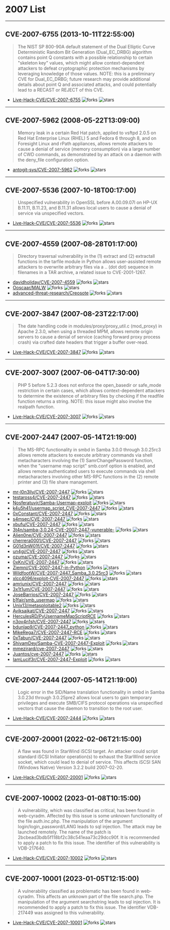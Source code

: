 # 2007 List

---
## CVE-2007-6755 (2013-10-11T22:55:00)
> The NIST SP 800-90A default statement of the Dual Elliptic Curve Deterministic Random Bit Generation (Dual_EC_DRBG) algorithm contains point Q constants with a possible relationship to certain "skeleton key" values, which might allow context-dependent attackers to defeat cryptographic protection mechanisms by leveraging knowledge of those values.  NOTE: this is a preliminary CVE for Dual_EC_DRBG; future research may provide additional details about point Q and associated attacks, and could potentially lead to a RECAST or REJECT of this CVE.
- [Live-Hack-CVE/CVE-2007-6755](https://github.com/Live-Hack-CVE/CVE-2007-6755)	<img alt="forks" src="https://img.shields.io/github/forks/Live-Hack-CVE/CVE-2007-6755">	<img alt="stars" src="https://img.shields.io/github/stars/Live-Hack-CVE/CVE-2007-6755">

---
## CVE-2007-5962 (2008-05-22T13:09:00)
> Memory leak in a certain Red Hat patch, applied to vsftpd 2.0.5 on Red Hat Enterprise Linux (RHEL) 5 and Fedora 6 through 8, and on Foresight Linux and rPath appliances, allows remote attackers to cause a denial of service (memory consumption) via a large number of CWD commands, as demonstrated by an attack on a daemon with the deny_file configuration option.
- [antogit-sys/CVE-2007-5962](https://github.com/antogit-sys/CVE-2007-5962)	<img alt="forks" src="https://img.shields.io/github/forks/antogit-sys/CVE-2007-5962">	<img alt="stars" src="https://img.shields.io/github/stars/antogit-sys/CVE-2007-5962">

---
## CVE-2007-5536 (2007-10-18T00:17:00)
> Unspecified vulnerability in OpenSSL before A.00.09.07l on HP-UX B.11.11, B.11.23, and B.11.31 allows local users to cause a denial of service via unspecified vectors.
- [Live-Hack-CVE/CVE-2007-5536](https://github.com/Live-Hack-CVE/CVE-2007-5536)	<img alt="forks" src="https://img.shields.io/github/forks/Live-Hack-CVE/CVE-2007-5536">	<img alt="stars" src="https://img.shields.io/github/stars/Live-Hack-CVE/CVE-2007-5536">

---
## CVE-2007-4559 (2007-08-28T01:17:00)
> Directory traversal vulnerability in the (1) extract and (2) extractall functions in the tarfile module in Python allows user-assisted remote attackers to overwrite arbitrary files via a .. (dot dot) sequence in filenames in a TAR archive, a related issue to CVE-2001-1267.
- [davidholiday/CVE-2007-4559](https://github.com/davidholiday/CVE-2007-4559)	<img alt="forks" src="https://img.shields.io/github/forks/davidholiday/CVE-2007-4559">	<img alt="stars" src="https://img.shields.io/github/stars/davidholiday/CVE-2007-4559">
- [Ooscaar/MALW](https://github.com/Ooscaar/MALW)	<img alt="forks" src="https://img.shields.io/github/forks/Ooscaar/MALW">	<img alt="stars" src="https://img.shields.io/github/stars/Ooscaar/MALW">
- [advanced-threat-research/Creosote](https://github.com/advanced-threat-research/Creosote)	<img alt="forks" src="https://img.shields.io/github/forks/advanced-threat-research/Creosote">	<img alt="stars" src="https://img.shields.io/github/stars/advanced-threat-research/Creosote">

---
## CVE-2007-3847 (2007-08-23T22:17:00)
> The date handling code in modules/proxy/proxy_util.c (mod_proxy) in Apache 2.3.0, when using a threaded MPM, allows remote origin servers to cause a denial of service (caching forward proxy process crash) via crafted date headers that trigger a buffer over-read.
- [Live-Hack-CVE/CVE-2007-3847](https://github.com/Live-Hack-CVE/CVE-2007-3847)	<img alt="forks" src="https://img.shields.io/github/forks/Live-Hack-CVE/CVE-2007-3847">	<img alt="stars" src="https://img.shields.io/github/stars/Live-Hack-CVE/CVE-2007-3847">

---
## CVE-2007-3007 (2007-06-04T17:30:00)
> PHP 5 before 5.2.3 does not enforce the open_basedir or safe_mode restriction in certain cases, which allows context-dependent attackers to determine the existence of arbitrary files by checking if the readfile function returns a string.  NOTE: this issue might also involve the realpath function.
- [Live-Hack-CVE/CVE-2007-3007](https://github.com/Live-Hack-CVE/CVE-2007-3007)	<img alt="forks" src="https://img.shields.io/github/forks/Live-Hack-CVE/CVE-2007-3007">	<img alt="stars" src="https://img.shields.io/github/stars/Live-Hack-CVE/CVE-2007-3007">

---
## CVE-2007-2447 (2007-05-14T21:19:00)
> The MS-RPC functionality in smbd in Samba 3.0.0 through 3.0.25rc3 allows remote attackers to execute arbitrary commands via shell metacharacters involving the (1) SamrChangePassword function, when the "username map script" smb.conf option is enabled, and allows remote authenticated users to execute commands via shell metacharacters involving other MS-RPC functions in the (2) remote printer and (3) file share management.
- [mr-l0n3lly/CVE-2007-2447](https://github.com/mr-l0n3lly/CVE-2007-2447)	<img alt="forks" src="https://img.shields.io/github/forks/mr-l0n3lly/CVE-2007-2447">	<img alt="stars" src="https://img.shields.io/github/stars/mr-l0n3lly/CVE-2007-2447">
- [testaross4/CVE-2007-2447](https://github.com/testaross4/CVE-2007-2447)	<img alt="forks" src="https://img.shields.io/github/forks/testaross4/CVE-2007-2447">	<img alt="stars" src="https://img.shields.io/github/stars/testaross4/CVE-2007-2447">
- [Nosferatuvjr/Samba-Usermap-exploit](https://github.com/Nosferatuvjr/Samba-Usermap-exploit)	<img alt="forks" src="https://img.shields.io/github/forks/Nosferatuvjr/Samba-Usermap-exploit">	<img alt="stars" src="https://img.shields.io/github/stars/Nosferatuvjr/Samba-Usermap-exploit">
- [k4u5h41/usermap_script_CVE-2007-2447](https://github.com/k4u5h41/usermap_script_CVE-2007-2447)	<img alt="forks" src="https://img.shields.io/github/forks/k4u5h41/usermap_script_CVE-2007-2447">	<img alt="stars" src="https://img.shields.io/github/stars/k4u5h41/usermap_script_CVE-2007-2447">
- [0xConstant/CVE-2007-2447](https://github.com/0xConstant/CVE-2007-2447)	<img alt="forks" src="https://img.shields.io/github/forks/0xConstant/CVE-2007-2447">	<img alt="stars" src="https://img.shields.io/github/stars/0xConstant/CVE-2007-2447">
- [s4msec/CVE-2007-2447](https://github.com/s4msec/CVE-2007-2447)	<img alt="forks" src="https://img.shields.io/github/forks/s4msec/CVE-2007-2447">	<img alt="stars" src="https://img.shields.io/github/stars/s4msec/CVE-2007-2447">
- [xbufu/CVE-2007-2447](https://github.com/xbufu/CVE-2007-2447)	<img alt="forks" src="https://img.shields.io/github/forks/xbufu/CVE-2007-2447">	<img alt="stars" src="https://img.shields.io/github/stars/xbufu/CVE-2007-2447">
- [3t4n/samba-3.0.24-CVE-2007-2447-vunerable-](https://github.com/3t4n/samba-3.0.24-CVE-2007-2447-vunerable-)	<img alt="forks" src="https://img.shields.io/github/forks/3t4n/samba-3.0.24-CVE-2007-2447-vunerable-">	<img alt="stars" src="https://img.shields.io/github/stars/3t4n/samba-3.0.24-CVE-2007-2447-vunerable-">
- [Alien0ne/CVE-2007-2447](https://github.com/Alien0ne/CVE-2007-2447)	<img alt="forks" src="https://img.shields.io/github/forks/Alien0ne/CVE-2007-2447">	<img alt="stars" src="https://img.shields.io/github/stars/Alien0ne/CVE-2007-2447">
- [cherrera0001/CVE-2007-2447](https://github.com/cherrera0001/CVE-2007-2447)	<img alt="forks" src="https://img.shields.io/github/forks/cherrera0001/CVE-2007-2447">	<img alt="stars" src="https://img.shields.io/github/stars/cherrera0001/CVE-2007-2447">
- [G01d3nW01f/CVE-2007-2447](https://github.com/G01d3nW01f/CVE-2007-2447)	<img alt="forks" src="https://img.shields.io/github/forks/G01d3nW01f/CVE-2007-2447">	<img alt="stars" src="https://img.shields.io/github/stars/G01d3nW01f/CVE-2007-2447">
- [un4gi/CVE-2007-2447](https://github.com/un4gi/CVE-2007-2447)	<img alt="forks" src="https://img.shields.io/github/forks/un4gi/CVE-2007-2447">	<img alt="stars" src="https://img.shields.io/github/stars/un4gi/CVE-2007-2447">
- [ozuma/CVE-2007-2447](https://github.com/ozuma/CVE-2007-2447)	<img alt="forks" src="https://img.shields.io/github/forks/ozuma/CVE-2007-2447">	<img alt="stars" src="https://img.shields.io/github/stars/ozuma/CVE-2007-2447">
- [0xKn/CVE-2007-2447](https://github.com/0xKn/CVE-2007-2447)	<img alt="forks" src="https://img.shields.io/github/forks/0xKn/CVE-2007-2447">	<img alt="stars" src="https://img.shields.io/github/stars/0xKn/CVE-2007-2447">
- [Ziemni/CVE-2007-2447-in-Python](https://github.com/Ziemni/CVE-2007-2447-in-Python)	<img alt="forks" src="https://img.shields.io/github/forks/Ziemni/CVE-2007-2447-in-Python">	<img alt="stars" src="https://img.shields.io/github/stars/Ziemni/CVE-2007-2447-in-Python">
- [WildfootW/CVE-2007-2447_Samba_3.0.25rc3](https://github.com/WildfootW/CVE-2007-2447_Samba_3.0.25rc3)	<img alt="forks" src="https://img.shields.io/github/forks/WildfootW/CVE-2007-2447_Samba_3.0.25rc3">	<img alt="stars" src="https://img.shields.io/github/stars/WildfootW/CVE-2007-2447_Samba_3.0.25rc3">
- [xlcc4096/exploit-CVE-2007-2447](https://github.com/xlcc4096/exploit-CVE-2007-2447)	<img alt="forks" src="https://img.shields.io/github/forks/xlcc4096/exploit-CVE-2007-2447">	<img alt="stars" src="https://img.shields.io/github/stars/xlcc4096/exploit-CVE-2007-2447">
- [amriunix/CVE-2007-2447](https://github.com/amriunix/CVE-2007-2447)	<img alt="forks" src="https://img.shields.io/github/forks/amriunix/CVE-2007-2447">	<img alt="stars" src="https://img.shields.io/github/stars/amriunix/CVE-2007-2447">
- [3x1t1um/CVE-2007-2447](https://github.com/3x1t1um/CVE-2007-2447)	<img alt="forks" src="https://img.shields.io/github/forks/3x1t1um/CVE-2007-2447">	<img alt="stars" src="https://img.shields.io/github/stars/3x1t1um/CVE-2007-2447">
- [JoseBarrios/CVE-2007-2447](https://github.com/JoseBarrios/CVE-2007-2447)	<img alt="forks" src="https://img.shields.io/github/forks/JoseBarrios/CVE-2007-2447">	<img alt="stars" src="https://img.shields.io/github/stars/JoseBarrios/CVE-2007-2447">
- [b1fair/smb_usermap](https://github.com/b1fair/smb_usermap)	<img alt="forks" src="https://img.shields.io/github/forks/b1fair/smb_usermap">	<img alt="stars" src="https://img.shields.io/github/stars/b1fair/smb_usermap">
- [Unix13/metasploitable2](https://github.com/Unix13/metasploitable2)	<img alt="forks" src="https://img.shields.io/github/forks/Unix13/metasploitable2">	<img alt="stars" src="https://img.shields.io/github/stars/Unix13/metasploitable2">
- [Aviksaikat/CVE-2007-2447](https://github.com/Aviksaikat/CVE-2007-2447)	<img alt="forks" src="https://img.shields.io/github/forks/Aviksaikat/CVE-2007-2447">	<img alt="stars" src="https://img.shields.io/github/stars/Aviksaikat/CVE-2007-2447">
- [HerculesRD/PyUsernameMapScriptRCE](https://github.com/HerculesRD/PyUsernameMapScriptRCE)	<img alt="forks" src="https://img.shields.io/github/forks/HerculesRD/PyUsernameMapScriptRCE">	<img alt="stars" src="https://img.shields.io/github/stars/HerculesRD/PyUsernameMapScriptRCE">
- [n3ov4n1sh/CVE-2007-2447](https://github.com/n3ov4n1sh/CVE-2007-2447)	<img alt="forks" src="https://img.shields.io/github/forks/n3ov4n1sh/CVE-2007-2447">	<img alt="stars" src="https://img.shields.io/github/stars/n3ov4n1sh/CVE-2007-2447">
- [bdunlap9/CVE-2007-2447_python](https://github.com/bdunlap9/CVE-2007-2447_python)	<img alt="forks" src="https://img.shields.io/github/forks/bdunlap9/CVE-2007-2447_python">	<img alt="stars" src="https://img.shields.io/github/stars/bdunlap9/CVE-2007-2447_python">
- [MikeRega7/CVE-2007-2447-RCE](https://github.com/MikeRega7/CVE-2007-2447-RCE)	<img alt="forks" src="https://img.shields.io/github/forks/MikeRega7/CVE-2007-2447-RCE">	<img alt="stars" src="https://img.shields.io/github/stars/MikeRega7/CVE-2007-2447-RCE">
- [0xTabun/CVE-2007-2447](https://github.com/0xTabun/CVE-2007-2447)	<img alt="forks" src="https://img.shields.io/github/forks/0xTabun/CVE-2007-2447">	<img alt="stars" src="https://img.shields.io/github/stars/0xTabun/CVE-2007-2447">
- [ShivamDey/Samba-CVE-2007-2447-Exploit](https://github.com/ShivamDey/Samba-CVE-2007-2447-Exploit)	<img alt="forks" src="https://img.shields.io/github/forks/ShivamDey/Samba-CVE-2007-2447-Exploit">	<img alt="stars" src="https://img.shields.io/github/stars/ShivamDey/Samba-CVE-2007-2447-Exploit">
- [mmezirard/cve-2007-2447](https://github.com/mmezirard/cve-2007-2447)	<img alt="forks" src="https://img.shields.io/github/forks/mmezirard/cve-2007-2447">	<img alt="stars" src="https://img.shields.io/github/stars/mmezirard/cve-2007-2447">
- [Juantos/cve-2007-2447](https://github.com/Juantos/cve-2007-2447)	<img alt="forks" src="https://img.shields.io/github/forks/Juantos/cve-2007-2447">	<img alt="stars" src="https://img.shields.io/github/stars/Juantos/cve-2007-2447">
- [IamLucif3r/CVE-2007-2447-Exploit](https://github.com/IamLucif3r/CVE-2007-2447-Exploit)	<img alt="forks" src="https://img.shields.io/github/forks/IamLucif3r/CVE-2007-2447-Exploit">	<img alt="stars" src="https://img.shields.io/github/stars/IamLucif3r/CVE-2007-2447-Exploit">

---
## CVE-2007-2444 (2007-05-14T21:19:00)
> Logic error in the SID/Name translation functionality in smbd in Samba 3.0.23d through 3.0.25pre2 allows local users to gain temporary privileges and execute SMB/CIFS protocol operations via unspecified vectors that cause the daemon to transition to the root user.
- [Live-Hack-CVE/CVE-2007-2444](https://github.com/Live-Hack-CVE/CVE-2007-2444)	<img alt="forks" src="https://img.shields.io/github/forks/Live-Hack-CVE/CVE-2007-2444">	<img alt="stars" src="https://img.shields.io/github/stars/Live-Hack-CVE/CVE-2007-2444">

---
## CVE-2007-20001 (2022-02-06T21:15:00)
> A flaw was found in StarWind iSCSI target. An attacker could script standard iSCSI Initiator operation(s) to exhaust the StarWind service socket, which could lead to denial of service. This affects iSCSI SAN (Windows Native) Version 3.2.2 build 2007-02-20.
- [Live-Hack-CVE/CVE-2007-20001](https://github.com/Live-Hack-CVE/CVE-2007-20001)	<img alt="forks" src="https://img.shields.io/github/forks/Live-Hack-CVE/CVE-2007-20001">	<img alt="stars" src="https://img.shields.io/github/stars/Live-Hack-CVE/CVE-2007-20001">

---
## CVE-2007-10002 (2023-01-08T10:15:00)
> A vulnerability, which was classified as critical, has been found in web-cyradm. Affected by this issue is some unknown functionality of the file auth.inc.php. The manipulation of the argument login/login_password/LANG leads to sql injection. The attack may be launched remotely. The name of the patch is 2bcbead3bdb5f118bf2c38c541eaa73c29dcc90f. It is recommended to apply a patch to fix this issue. The identifier of this vulnerability is VDB-217640.
- [Live-Hack-CVE/CVE-2007-10002](https://github.com/Live-Hack-CVE/CVE-2007-10002)	<img alt="forks" src="https://img.shields.io/github/forks/Live-Hack-CVE/CVE-2007-10002">	<img alt="stars" src="https://img.shields.io/github/stars/Live-Hack-CVE/CVE-2007-10002">

---
## CVE-2007-10001 (2023-01-05T12:15:00)
> A vulnerability classified as problematic has been found in web-cyradm. This affects an unknown part of the file search.php. The manipulation of the argument searchstring leads to sql injection. It is recommended to apply a patch to fix this issue. The identifier VDB-217449 was assigned to this vulnerability.
- [Live-Hack-CVE/CVE-2007-10001](https://github.com/Live-Hack-CVE/CVE-2007-10001)	<img alt="forks" src="https://img.shields.io/github/forks/Live-Hack-CVE/CVE-2007-10001">	<img alt="stars" src="https://img.shields.io/github/stars/Live-Hack-CVE/CVE-2007-10001">
